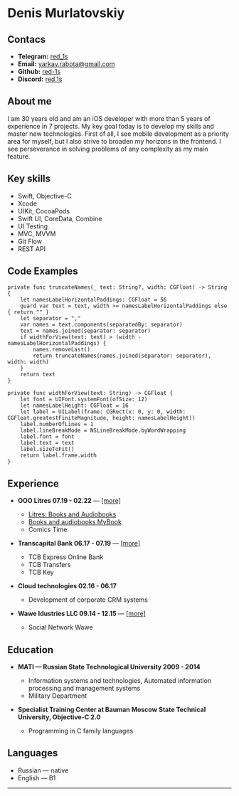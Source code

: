 # Denis Murlatovskiy

## Contacs

* **Telegram:** [red_1s](https://t.me/red_1s)
* **Email:** [yarkay.rabota@gmail.com](mailto:yarkay.rabota@gmail.com)
* **Github:** [red-1s](https://github.com/red-1s)
* **Discord:** [red.1s](https://discordapp.com/users/red.1s/)


## About me

I am 30 years old and am an iOS developer with more than 5 years of experience in 7 projects. My key goal today is to develop my skills and master new technologies. First of all, I see mobile development as a priority area for myself, but I also strive to broaden my horizons in the frontend. I see perseverance in solving problems of any complexity as my main feature.

## Key skills

* Swift, Objective-C
* Xcode
* UIKit, CocoaPods
* Swift UI, CoreData, Combine
* UI Testing
* MVC, MVVM
* Git Flow
* REST API

## Code Examples
```
private func truncateNames(_ text: String?, width: CGFloat) -> String {
    let namesLabelHorizontalPaddings: CGFloat = 56
    guard var text = text, width >= namesLabelHorizontalPaddings else { return "" }
    let separator = ","
    var names = text.components(separatedBy: separator)
    text = names.joined(separator: separator)
    if widthForView(text: text) > (width - namesLabelHorizontalPaddings) {
        names.removeLast()
        return truncateNames(names.joined(separator: separator), width: width)
    }
    return text
}

private func widthForView(text: String) -> CGFloat {
    let font = UIFont.systemFont(ofSize: 12)
    let namesLabelHeight: CGFloat = 16
    let label = UILabel(frame: CGRect(x: 0, y: 0, width: CGFloat.greatestFiniteMagnitude, height: namesLabelHeight))
    label.numberOfLines = 1
    label.lineBreakMode = NSLineBreakMode.byWordWrapping
    label.font = font
    label.text = text
    label.sizeToFit()
    return label.frame.width
}
```

## Experience

* **OOO Litres 07.19 - 02.22** — [[more]](https://www.litres.ru/o-kompanii/)
	* [Litres: Books and Audiobooks](https://apps.apple.com/ru/app/литрес-книги-и-аудиокниги/id438441429)
	* [Books and audiobooks MyBook](https://apps.apple.com/ru/app/книги-и-аудиокниги-mybook/id556540446)
	* Comics Time

* **Transcapital Bank 06.17 - 07.19** — [[more]](https://www.tkbbank.ru/bank/about/)
	* TCB Express Online Bank
	* TCB Transfers
	* TCB Key

* **Cloud technologies 02.16 - 06.17**
	* Development of corporate CRM systems

* **Wawe Idustries LLC 09.14 - 12.15** — [[more]](wawe.me)
	* Social Network Wawe 

## Education

* **MATI — Russian State Technological University 2009 - 2014**
	* Information systems and technologies, Automated information processing and management systems
	* Military Department
	
* **Specialist Training Center at Bauman Moscow State Technical University, Objective-C 2.0**
	* Programming in C family languages

## Languages

* Russian — native
* English — B1
 
----